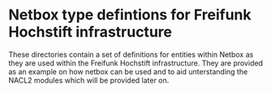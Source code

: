 # Netbox type defintions for Freifunk Hochstift infrastructure

These directories contain a set of definitions for entities within Netbox as
they are used within the Freifunk Hochstift infrastructure. They are provided
as an example on how netbox can be used and to aid unterstanding the NACL2 modules
which will be provided later on.
